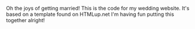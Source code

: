 Oh the joys of getting married!
This is the code for my wedding website. It's based on a template found on HTMLup.net
I'm having fun putting this together alright!